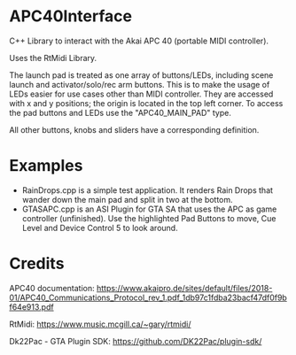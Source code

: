# APC40Interface

C++ Library to interact with the Akai APC 40 (portable MIDI controller).

Uses the RtMidi Library.

The launch pad is treated as one array of buttons/LEDs, including scene launch and activator/solo/rec arm buttons. This is to make the usage of LEDs easier for use cases other than MIDI controller.
They are accessed with x and y positions; the origin is located in the top left corner.
To access the pad buttons and LEDs use the "APC40_MAIN_PAD" type.

All other buttons, knobs and sliders have a corresponding definition.

# Examples

- RainDrops.cpp is a simple test application. It renders Rain Drops that wander down the main pad and split in two at the bottom.
- GTASAPC.cpp is an ASI Plugin for GTA SA that uses the APC as game controller (unfinished). Use the highlighted Pad Buttons to move, Cue Level and Device Control 5 to look around.

# Credits

APC40 documentation: https://www.akaipro.de/sites/default/files/2018-01/APC40_Communications_Protocol_rev_1.pdf_1db97c1fdba23bacf47df0f9bf64e913.pdf

RtMidi: https://www.music.mcgill.ca/~gary/rtmidi/

Dk22Pac - GTA Plugin SDK: https://github.com/DK22Pac/plugin-sdk/

